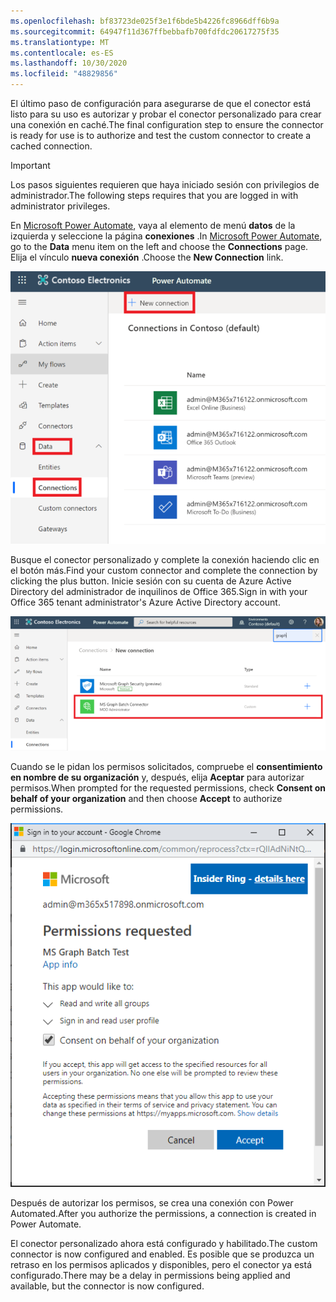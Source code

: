```yaml
---
ms.openlocfilehash: bf83723de025f3e1f6bde5b4226fc8966dff6b9a
ms.sourcegitcommit: 64947f11d367ffbebbafb700fdfdc20617275f35
ms.translationtype: MT
ms.contentlocale: es-ES
ms.lasthandoff: 10/30/2020
ms.locfileid: "48829856"
---
```

<!-- markdownlint-disable MD002 MD041 -->

<span data-ttu-id="95fdb-101">El último paso de configuración para asegurarse de que el conector está listo para su uso es autorizar y probar el conector personalizado para crear una conexión en caché.</span><span class="sxs-lookup"><span data-stu-id="95fdb-101">The final configuration step to ensure the connector is ready for use is to authorize and test the custom connector to create a cached connection.</span></span>

> [!IMPORTANT]
> <span data-ttu-id="95fdb-102">Los pasos siguientes requieren que haya iniciado sesión con privilegios de administrador.</span><span class="sxs-lookup"><span data-stu-id="95fdb-102">The following steps requires that you are logged in with administrator privileges.</span></span>

<span data-ttu-id="95fdb-103">En [Microsoft Power Automate](https://flow.microsoft.com), vaya al elemento de menú **datos** de la izquierda y seleccione la página **conexiones** .</span><span class="sxs-lookup"><span data-stu-id="95fdb-103">In [Microsoft Power Automate](https://flow.microsoft.com), go to the **Data** menu item on the left and choose the **Connections** page.</span></span> <span data-ttu-id="95fdb-104">Elija el vínculo **nueva conexión** .</span><span class="sxs-lookup"><span data-stu-id="95fdb-104">Choose the **New Connection** link.</span></span>

![Captura de pantalla del botón nueva conexión](./images/new-connection.png)

<span data-ttu-id="95fdb-106">Busque el conector personalizado y complete la conexión haciendo clic en el botón más.</span><span class="sxs-lookup"><span data-stu-id="95fdb-106">Find your custom connector and complete the connection by clicking the plus button.</span></span> <span data-ttu-id="95fdb-107">Inicie sesión con su cuenta de Azure Active Directory del administrador de inquilinos de Office 365.</span><span class="sxs-lookup"><span data-stu-id="95fdb-107">Sign in with your Office 365 tenant administrator's Azure Active Directory account.</span></span>

![Captura de pantalla de la lista de conexiones](./images/connection-sign-in.png)

<span data-ttu-id="95fdb-109">Cuando se le pidan los permisos solicitados, compruebe el **consentimiento en nombre de su organización** y, después, elija **Aceptar** para autorizar permisos.</span><span class="sxs-lookup"><span data-stu-id="95fdb-109">When prompted for the requested permissions, check **Consent on behalf of your organization** and then choose **Accept** to authorize permissions.</span></span>

![Captura de pantalla de la solicitud de consentimiento](./images/consent-prompt.png)

<span data-ttu-id="95fdb-111">Después de autorizar los permisos, se crea una conexión con Power Automated.</span><span class="sxs-lookup"><span data-stu-id="95fdb-111">After you authorize the permissions, a connection is created in Power Automate.</span></span>

<span data-ttu-id="95fdb-112">El conector personalizado ahora está configurado y habilitado.</span><span class="sxs-lookup"><span data-stu-id="95fdb-112">The custom connector is now configured and enabled.</span></span> <span data-ttu-id="95fdb-113">Es posible que se produzca un retraso en los permisos aplicados y disponibles, pero el conector ya está configurado.</span><span class="sxs-lookup"><span data-stu-id="95fdb-113">There may be a delay in permissions being applied and available, but the connector is now configured.</span></span>
